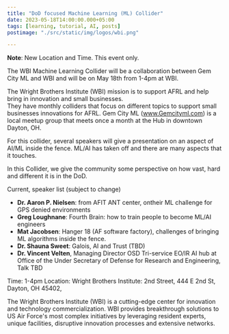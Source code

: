 ```yaml
---
title: "DoD focused Machine Learning (ML) Collider"
date: 2023-05-18T14:00:00.000+05:00
tags: [learning, tutorial, AI, posts]
postimage: "./src/static/img/logos/wbi.png"

---
```


**Note**: New Location and Time.  This event only.


The WBI Machine Learning Collider will be a collaboration between  Gem City ML and WBI and  will be on May 18th from 1-4pm at WBI.

The Wright Brothers Institute (WBI) mission is to support AFRL and help bring in innovation and small businesses.  
They have monthly colliders that focus on different topics to support small businesses innovations for AFRL.
Gem City ML (www.Gemcityml.com) is a local meetup group that meets once a month at the Hub in downtown Dayton, OH. 

For this collider, several speakers will give a presentation on an aspect of AI/ML inside the fence.
ML/AI has taken off and there are many aspects that it touches.  

In this Collider, we give the community some perspective on how vast, hard and different it is in the DoD.

Current, speaker list (subject to change)

* **Dr. Aaron P. Nielsen**: from AFIT ANT center, ontheir ML challenge for GPS denied environments
* **Greg Loughnane**: Fourth Brain: how to train people to become ML/AI engineers 
* **Mat Jacobsen**: Hanger 18 (AF software factory), challenges of bringing ML algorithms inside the fence.
* **Dr. Shauna Sweet**: Galois, AI and Trust (TBD)
* **Dr. Vincent Velten**, Managing Director OSD Tri-service EO/IR AI hub at Office of the Under Secretary of Defense for Research and Engineering, Talk TBD


Time: 1-4pm
Location: Wright Brothers Institute: 2nd Street, 444 E 2nd St, Dayton, OH 45402, 


The Wright Brothers Institute (WBI) is a cutting-edge center for innovation and technology commercialization. WBI provides breakthrough solutions to US Air Force's most complex initiatives by leveraging resident experts, unique facilities, disruptive innovation processes and extensive networks. 
